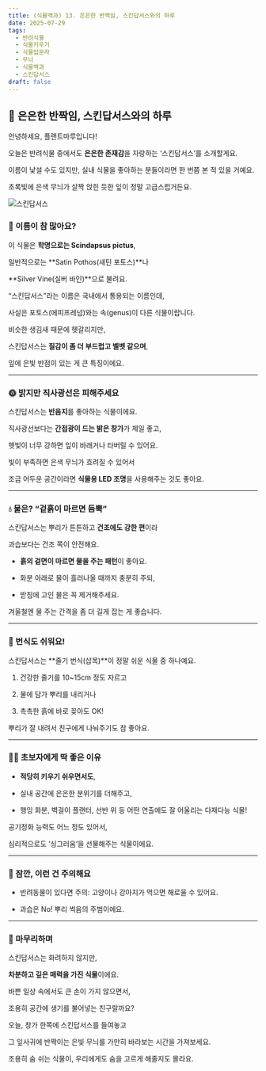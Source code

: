 ```yaml
---
title: (식물백과) 13. 은은한 반짝임, 스킨답서스와의 하루
date: 2025-07-29
tags:
  - 반려식물
  - 식물키우기
  - 식물입문자
  - 무늬
  - 식물백과
  - 스킨답서스
draft: false
---
```



## 🌿 은은한 반짝임, 스킨답서스와의 하루
 

안녕하세요, 플랜트마루입니다!

오늘은 반려식물 중에서도 **은은한 존재감**을 자랑하는 ‘스킨답서스’를 소개할게요.

이름이 낯설 수도 있지만, 실내 식물을 좋아하는 분들이라면 한 번쯤 본 적 있을 거예요.

초록빛에 은색 무늬가 살짝 얹힌 듯한 잎이 정말 고급스럽거든요.

![스킨답서스](/images/scindapsus.jpg)

### **🍃 이름이 참 많아요?**

이 식물은 **학명으로는 Scindapsus pictus**,

일반적으로는 **Satin Pothos(새틴 포토스)**나

**Silver Vine(실버 바인)**으로 불려요.

  
“스킨답서스”라는 이름은 국내에서 통용되는 이름인데,

사실은 포토스(에피프레넘)와는 속(genus)이 다른 식물이랍니다.

비슷한 생김새 때문에 헷갈리지만,

스킨답서스는 **질감이 좀 더 부드럽고 벨벳 같으며**,

잎에 은빛 반점이 있는 게 큰 특징이에요.

---

### **🌞 밝지만 직사광선은 피해주세요**

  

스킨답서스는 **반음지**를 좋아하는 식물이에요.

직사광선보다는 **간접광이 드는 밝은 창가**가 제일 좋고,

햇빛이 너무 강하면 잎이 바래거나 타버릴 수 있어요.

  

빛이 부족하면 은색 무늬가 흐려질 수 있어서

조금 어두운 공간이라면 **식물용 LED 조명**을 사용해주는 것도 좋아요.

---

### **💧 물은? “겉흙이 마르면 듬뿍”**

  

스킨답서스는 뿌리가 튼튼하고 **건조에도 강한 편**이라

과습보다는 건조 쪽이 안전해요.

- **흙의 겉면이 마르면 물을 주는 패턴**이 좋아요.
    
- 화분 아래로 물이 흘러나올 때까지 충분히 주되,
    
- 받침에 고인 물은 꼭 제거해주세요.
    

  

겨울철엔 물 주는 간격을 좀 더 길게 잡는 게 좋습니다.

---

### **🌱 번식도 쉬워요!**

  

스킨답서스는 **줄기 번식(삽목)**이 정말 쉬운 식물 중 하나예요.

1. 건강한 줄기를 10~15cm 정도 자르고
    
2. 물에 담가 뿌리를 내리거나
    
3. 촉촉한 흙에 바로 꽂아도 OK!
    

뿌리가 잘 내려서 친구에게 나눠주기도 참 좋아요.

---

### **🧑‍🌾 초보자에게 딱 좋은 이유**

- **적당히 키우기 쉬우면서도**,
    
- 실내 공간에 은은한 분위기를 더해주고,
    
- 행잉 화분, 벽걸이 플랜터, 선반 위 등 어떤 연출에도 잘 어울리는 다재다능 식물!
    

  

공기정화 능력도 어느 정도 있어서,

심리적으로도 ‘싱그러움’을 선물해주는 식물이에요.

---

### **📌 잠깐, 이런 건 주의해요**

- 반려동물이 있다면 주의: 고양이나 강아지가 먹으면 해로울 수 있어요.
    
- 과습은 No! 뿌리 썩음의 주범이에요.
    

---

### **🌿 마무리하며**

  

스킨답서스는 화려하지 않지만,

**차분하고 깊은 매력을 가진 식물**이에요.

바쁜 일상 속에서도 큰 손이 가지 않으면서,

조용히 공간에 생기를 불어넣는 친구랄까요?

  

오늘, 창가 한쪽에 스킨답서스를 들여놓고

그 잎사귀에 반짝이는 은빛 무늬를 가만히 바라보는 시간을 가져보세요.

조용히 숨 쉬는 식물이, 우리에게도 숨을 고르게 해줄지도 몰라요.